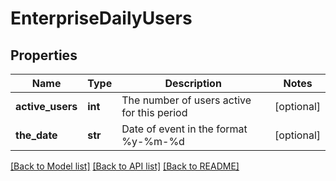 # EnterpriseDailyUsers

## Properties
Name | Type | Description | Notes
------------ | ------------- | ------------- | -------------
**active_users** | **int** | The number of users active for this period | [optional] 
**the_date** | **str** | Date of event in the format %y-%m-%d | [optional] 

[[Back to Model list]](../README.md#documentation-for-models) [[Back to API list]](../README.md#documentation-for-api-endpoints) [[Back to README]](../README.md)



